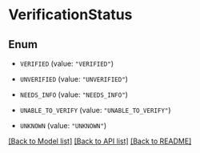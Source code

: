 # VerificationStatus

## Enum


* `VERIFIED` (value: `"VERIFIED"`)

* `UNVERIFIED` (value: `"UNVERIFIED"`)

* `NEEDS_INFO` (value: `"NEEDS_INFO"`)

* `UNABLE_TO_VERIFY` (value: `"UNABLE_TO_VERIFY"`)

* `UNKNOWN` (value: `"UNKNOWN"`)


[[Back to Model list]](../README.md#documentation-for-models) [[Back to API list]](../README.md#documentation-for-api-endpoints) [[Back to README]](../README.md)


